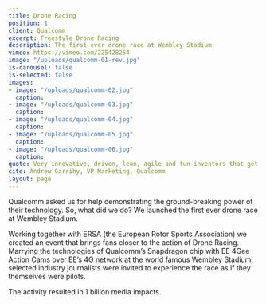 ```yaml
---
title: Drone Racing
position: 1
client: Qualcomm
excerpt: Freestyle Drone Racing
description: The first ever drone race at Wembley Stadium
vimeo: https://vimeo.com/225428254
image: "/uploads/qualcomm-01-rev.jpg"
is-carousel: false
is-selected: false
images:
- image: "/uploads/qualcomm-02.jpg"
  caption:
- image: "/uploads/qualcomm-03.jpg"
  caption: 
- image: "/uploads/qualcomm-04.jpg"
  caption: 
- image: "/uploads/qualcomm-05.jpg"
  caption: 
- image: "/uploads/qualcomm-06.jpg"
  caption: 
quote: Very innovative, driven, lean, agile and fun inventors that get the job done
cite: Andrew Garrihy, VP Marketing, Qualcomm
layout: page
---
```


Qualcomm asked us for help demonstrating the ground-breaking power of their technology. So, what did we do? We launched the first ever drone race at Wembley Stadium. 

Working together with ERSA (the European Rotor Sports Association) we created an event that brings fans closer to the action of Drone Racing. Marrying the technologies of Qualcomm’s Snapdragon chip with EE 4Gee Action Cams over EE’s 4G network at the world famous Wembley Stadium, selected industry journalists were invited to experience the race as if they themselves were pilots. 

The activity resulted in 1 billion media impacts.